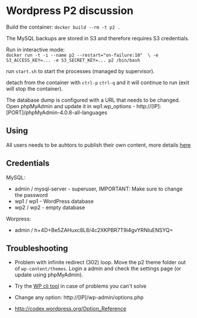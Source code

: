 Wordpress P2 discussion
=======================

Build the container: `docker build --rm -t p2 .`

The MySQL backups are stored in S3 and therefore requires S3 credentials.

Run in interactive mode:  
`docker run -t -i --name p2 --restart="on-failure:10"  \
-e S3_ACCESS_KEY=... -e S3_SECRET_KEY=... p2 /bin/bash`

run `start.sh` to start the processes (managed by supervisor).

detach from the container with `ctrl-p` `ctrl-q` and it will continue to run
(exit will stop the container).

The database dump is configured with a URL that needs to be changed.
Open phpMyAdmin and update it in wp1.wp_options - http://[IP]:[PORT]/phpMyAdmin-4.0.8-all-languages


Using
-----

All users needs to be auhtors to publish their own content, more details [here](http://codex.wordpress.org/Roles_and_Capabilities)


Credentials
-----------

MySQL:

 * admin / mysql-server - superuser, IMPORTANT: Make sure to change the password
 * wp1 / wp1 - WordPress database
 * wp2 / wp2 - empty database


Worpress:

 * admin / h+4D+Be5ZAHuxc8L8/4c2XKPBR7T9i4gvYRNIuENSYQ=


Troubleshooting
---------------

 * Problem with infinite redirect (302) loop. Move the p2 theme folder out of
   `wp-content/themes`. Login a admin and check the settings page (or update using
   phpMyAdmin).

 * Try the [WP cli tool](http://wp-cli.org/) in case of problems you can't solve

 * Change any option: http://[IP]/wp-admin/options.php
  *  http://codex.wordpress.org/Option_Reference
